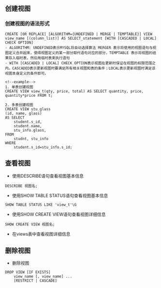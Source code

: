 ## 创建视图
### 创建视图的语法形式
```
CREATE [OR REPLACE] [ALGORITHM={UNDEFINED | MERGE | TEMPTABLE}] VIEW view_name [(column_list)] AS SELECT_statement [WITH [CASCADED | LOCAL] CHECK OPTION]
- ALGORITHM: UNDEFINED表示MYSQL将自动选择算法 MERGER 表示将使用的视图语句与视图定义合并起来，使得视图定义的某一部分取代语句对应的部分，TEMPTABLE 表示将视图的结果存入临时表，然后用临时表来执行语句
- WITH [CASCADED | LOCAL] CHECK OPTION表示视图在更新时保证在视图的权限范围之内。CASCADED表示更新视图时要满足所有相关视图和表的条件；LOCAL表示更新视图时满足该视图本身定义的条件即可。

<!--example-->
1. 单表创建视图
CREATE VIEW view_t(qty, price, total) AS SELECT quantity, price, quantity*price FROM t;

2. 多表创建视图
CREATE VIEW stu_glass
(id, name, glass)
AS SELECT
    student.s_id,
    student.name,
    stu_info.glass,
FROM
    studnt, stu_info
WHERE
    student.s_id=stu_info.s_id;
```

## 查看视图
- 使用DESCRIBE语句查看视图基本信息
```
DESCRIBE 视图名;
```
- 使用SHOW TABLE STATUS语句查看视图基本信息
```
SHOW TABLE STATUS LIKE 'view_t'\G
```
- 使用SHOW CREATE VIEW语句查看视图详细信息
```
SHOW CREATE VIEW 视图名;
```
- 在views表中查看视图详细信息

## 删除视图
- 删除视图
```
DROP VIEW [IF EXISTS]
    view_name [, view_name] ...
    [RESTRICT | CASCADE]
```